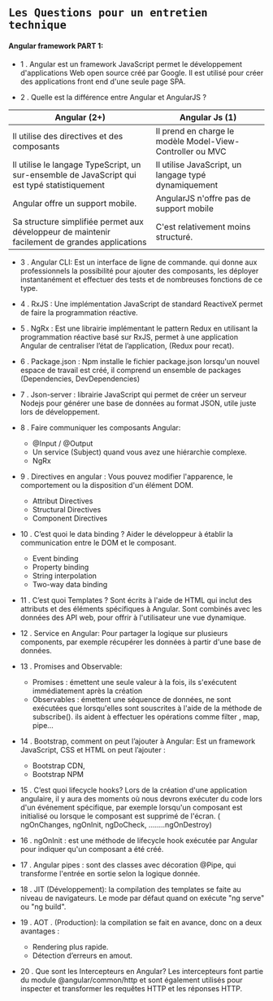 ## <samp>Les Questions pour un entretien technique  </samp>

#### Angular framework PART 1:

- 1 .	Angular est un framework JavaScript permet le développement d'applications Web open source créé par Google. Il est utilisé pour créer des applications front end d'une seule page SPA. 

- 2 .	Quelle est la différence entre Angular et AngularJS ?

Angular (2+) | Angular Js (1)
--- | --- 
Il utilise des directives et des composants	| Il prend en charge le modèle Model-View-Controller ou MVC
Il utilise le langage TypeScript, un sur-ensemble de JavaScript qui est typé statistiquement	| Il utilise JavaScript, un langage typé dynamiquement
Angular offre un support mobile.	| AngularJS n'offre pas de support mobile
Sa structure simplifiée permet aux développeur de maintenir facilement de grandes applications	| C'est relativement moins structuré.

- 3 .	Angular CLI: Est un interface de ligne de commande. qui donne aux professionnels la possibilité pour ajouter des composants, les déployer instantanément et effectuer des tests et de nombreuses fonctions de ce type.

- 4 .	RxJS : Une implémentation JavaScript de standard ReactiveX permet de faire la programmation réactive.

- 5 .	NgRx : Est une librairie implémentant le pattern Redux en utilisant la programmation réactive basé sur RxJS, permet à une application Angular de centraliser l’état de l’application, (Redux pour recat).

- 6 .	Package.json : Npm installe le fichier package.json lorsqu'un nouvel espace de travail est créé, il comprend un ensemble de packages (Dependencies, DevDependencies)

- 7 .	Json-server : librairie JavaScript qui permet de créer un serveur Nodejs pour générer une base de données au format JSON, utile juste lors de développement.

- 8 .	Faire communiquer les composants Angular:
  *  @Input / @Output
  *  Un service (Subject) quand vous avez une hiérarchie complexe.
  *  NgRx

- 9 .	Directives en angular : Vous pouvez modifier l'apparence, le comportement ou la disposition d'un élément DOM.
  *  Attribut Directives
  *  Structural Directives
  *  Component Directives

- 10 .	C’est quoi le data binding ?
Aider le développeur à établir la communication entre le DOM et le composant.
  *  Event binding
  *  Property binding
  *  String interpolation
  *  Two-way data binding

- 11 .	C’est quoi Templates ?
Sont écrits à l'aide de HTML qui inclut des attributs et des éléments spécifiques à Angular. Sont combinés avec les données des API web, pour offrir à l'utilisateur une vue dynamique.

- 12 .	Service en Angular: Pour partager la logique sur plusieurs components, par exemple récupérer les données à partir d'une base de données.

- 13 .	Promises and Observable:
  *  Promises : émettent une seule valeur à la fois, ils s'exécutent immédiatement après la création
  *  Observables : émettent une séquence de données, ne sont exécutées que lorsqu'elles sont souscrites à l'aide de la méthode de subscribe(). ils aident à effectuer les opérations comme filter , map, pipe…

- 14 .	Bootstrap, comment on peut l’ajouter à Angular:
Est un framework JavaScript, CSS et HTML on peut l’ajouter :
  *  Bootstrap CDN, 
  *  Bootstrap NPM

- 15 .	C’est quoi lifecycle hooks?
Lors de la création d'une application angulaire, il y aura des moments où nous devrons exécuter du code lors d'un événement spécifique, par exemple lorsqu'un composant est initialisé ou lorsque le composant est supprimé de l'écran. ( ngOnChanges, ngOnInit, ngDoCheck, ........ngOnDestroy)

- 16 .	ngOnInit : est une méthode de lifecycle hook exécutée par Angular pour indiquer qu'un composant a été créé.

- 17 .	Angular pipes : sont des classes avec décoration @Pipe, qui transforme l'entrée en sortie selon la logique donnée.

- 18 .	JIT (Développement): la compilation des templates se faite au niveau de navigateurs. Le mode par défaut quand on exécute "ng serve" ou "ng build". 

- 19 .	AOT . (Production): la compilation se fait en avance, donc on a deux avantages :
  *  Rendering plus rapide.
  *  Détection d’erreurs en amout. 

- 20 .	Que sont les Intercepteurs en Angular?
Les intercepteurs font partie du module @angular/common/http et sont également utilisés pour inspecter et transformer les requêtes HTTP et les réponses HTTP. 
